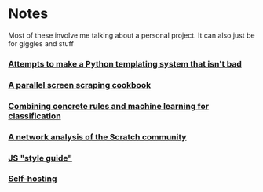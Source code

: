# Notes

Most of these involve me talking about a personal project. It can also just be for giggles and stuff

### [Attempts to make a Python templating system that isn't bad](xpy)

### [A parallel screen scraping cookbook](screenscraper)

### [Combining concrete rules and machine learning for classification](concrete-rules-and-ml)

### [A network analysis of the Scratch community](scratch-net-analysis)

### [JS "style guide"](js-style-guide)

### [Self-hosting](self-hosting)
